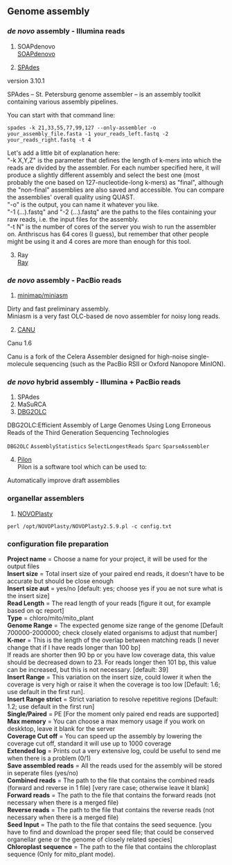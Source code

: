 ## Genome assembly ##

### *de novo* assembly - Illumina reads
1. SOAPdenovo  
[SOAPdenovo](https://github.com/aquaskyline/SOAPdenovo2)

2. [SPAdes](http://spades.bioinf.spbau.ru/release3.10.1/manual.html#sec2.1)

version 3.10.1

SPAdes – St. Petersburg genome assembler – is an assembly toolkit containing various assembly pipelines. 

You can start with that command line:

`spades -k 21,33,55,77,99,127 --only-assembler -o your_assembly_file.fasta -1 your_reads_left.fastq -2 your_reads_right.fastq -t 4 `

Let's add a little bit of explanation here:  
"-k X,Y,Z" is the parameter that defines the length of k-mers into which the reads are divided by the assembler. For each number specified here, it will produce a slightly different assembly and select the best one (most probably the one based on 127-nucleotide-long k-mers) as "final", although the "non-final" assemblies are also saved and accessible. You can compare the assemblies' overall quality using QUAST.  
"-o" is the output, you can name it whatever you like.  
"-1 (...).fastq" and "-2 (...).fastq" are the paths to the files containing your raw reads, i.e. the input files for the assembly.  
"-t N" is the number of cores of the server you wish to run the assembler on. Anthriscus has 64 cores (I guess), but remember that other people might be using it and 4 cores are more than enough for this tool.

3. Ray  
[Ray](http://denovoassembler.sourceforge.net/manual.html)

### *de novo* assembly - PacBio reads

1. [minimap/miniasm](https://github.com/lh3/miniasm) 

Dirty and fast preliminary assembly.  
Miniasm is a very fast OLC-based de novo assembler for noisy long reads.

2. [CANU](http://canu.readthedocs.io/en/stable/)  

Canu 1.6

Canu is a fork of the Celera Assembler designed for high-noise single-molecule sequencing (such as the PacBio RSII or Oxford Nanopore MinION).

### *de novo* hybrid assembly - Illumina + PacBio reads

1. SPAdes
2. MaSuRCA
3. [DBG2OLC](https://github.com/yechengxi/DBG2OLC)  
 
DBG2OLC:Efficient Assembly of Large Genomes Using Long Erroneous Reads of the Third Generation Sequencing Technologies  

`DBG2OLC` `AssemblyStatistics` `SelectLongestReads` `Sparc` `SparseAssembler`  

4. [Pilon](https://github.com/broadinstitute/pilon/wiki)  
Pilon is a software tool which can be used to:

Automatically improve draft assemblies

### organellar assemblers

1. [NOVOPlasty](https://github.com/ndierckx/NOVOPlasty)

`perl /opt/NOVOPlasty/NOVOPlasty2.5.9.pl -c config.txt`

### configuration file preparation

**Project name**         = Choose a name for your project, it will be used for the output files  
**Insert size**          = Total insert size of your paired end reads, it doesn't have to be accurate but should be close enough  
**Insert size aut**      = yes/no [default: yes; choose yes if you ae not sure what is the insert size]   
**Read Length**          = The read length of your reads [figure it out, for example based on qc report]  
**Type**              = chloro/mito/mito_plant  
**Genome Range**         = The expected genome size range of the genome  [Default 700000-2000000; check closely elated organisms to adjust that number]  
**K-mer**                = This is the length of the overlap between matching reads [I never change that if I have reads longer than 100 bp]    
                       If reads are shorter then 90 bp or you have low coverage data, this value should be decreased down to 23.
                       For reads longer then 101 bp, this value can be increased, but this is not necessary. [default: 39]  
**Insert Range**         = This variation on the insert size, could lower it when the coverage is very high or raise it when the
                       coverage is too low [Default: 1.6; use default in the first run].  
**Insert Range strict**  = Strict variation to resolve repetitive regions [Default: 1.2; use default in the first run]  
**Single/Paired**        = PE [For the moment only paired end reads are supported]  
**Max memory**          = You can choose a max memory usage if you work on deskktop, leave it blank for the server  
**Coverage Cut off**     = You can speed up the assembly by lowering the coverage cut off, standard it will use up to 1000 coverage  
**Extended log**        = Prints out a very extensive log, could be useful to send me when there is a problem  (0/1)  
**Save assembled reads** = All the reads used for the assembly will be stored in seperate files (yes/no)  
**Combined reads**       = The path to the file that contains the combined reads (forward and reverse in 1 file) [very rare case; otherwise leave it blank] 
**Forward reads**        = The path to the file that contains the forward reads (not necessary when there is a merged file)  
**Reverse reads**       = The path to the file that contains the reverse reads (not necessary when there is a merged file)  
**Seed Input**          = The path to the file that contains the seed sequence. [you have to find and download the proper seed file; that could be conserved organellar gene or the genome of closely related species]  
**Chloroplast sequence** = The path to the file that contains the chloroplast sequence (Only for mito_plant mode).  


